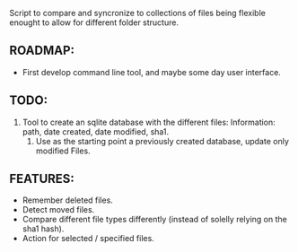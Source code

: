 Script to compare and syncronize to collections of files being flexible enought to allow for different folder structure.

## ROADMAP:

* First develop command line tool, and maybe some day user interface.

## TODO:

1. Tool to create an sqlite database with the different files:
  Information: path, date created, date modified, sha1.
    1. Use as the starting point a previously created database, update only modified Files.

## FEATURES:

- Remember deleted files.
- Detect moved files.
- Compare different file types differently (instead of solelly relying on the sha1 hash).
- Action for selected / specified files.